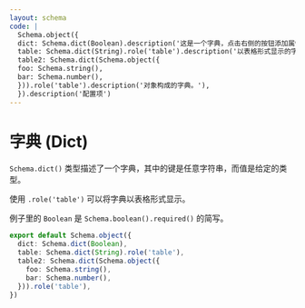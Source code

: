 ```yaml
---
layout: schema
code: |
  Schema.object({
  dict: Schema.dict(Boolean).description('这是一个字典，点击右侧的按钮添加属性。'),
  table: Schema.dict(String).role('table').description('以表格形式显示的字典。'),
  table2: Schema.dict(Schema.object({
  foo: Schema.string(),
  bar: Schema.number(),
  })).role('table').description('对象构成的字典。'),
  }).description('配置项')
---
```


# 字典 (Dict)

`Schema.dict()` 类型描述了一个字典，其中的键是任意字符串，而值是给定的类型。

使用 `.role('table')` 可以将字典以表格形式显示。

例子里的 `Boolean` 是 `Schema.boolean().required()` 的简写。

```ts
export default Schema.object({
  dict: Schema.dict(Boolean),
  table: Schema.dict(String).role('table'),
  table2: Schema.dict(Schema.object({
    foo: Schema.string(),
    bar: Schema.number(),
  })).role('table'),
})
```
